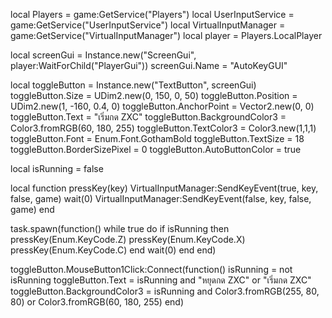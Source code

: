 local Players = game:GetService("Players")
local UserInputService = game:GetService("UserInputService")
local VirtualInputManager = game:GetService("VirtualInputManager")
local player = Players.LocalPlayer

local screenGui = Instance.new("ScreenGui", player:WaitForChild("PlayerGui"))
screenGui.Name = "AutoKeyGUI"

local toggleButton = Instance.new("TextButton", screenGui)
toggleButton.Size = UDim2.new(0, 150, 0, 50)
toggleButton.Position = UDim2.new(1, -160, 0.4, 0)
toggleButton.AnchorPoint = Vector2.new(0, 0)
toggleButton.Text = "เริ่มกด ZXC"
toggleButton.BackgroundColor3 = Color3.fromRGB(60, 180, 255)
toggleButton.TextColor3 = Color3.new(1,1,1)
toggleButton.Font = Enum.Font.GothamBold
toggleButton.TextSize = 18
toggleButton.BorderSizePixel = 0
toggleButton.AutoButtonColor = true

local isRunning = false

local function pressKey(key)
    VirtualInputManager:SendKeyEvent(true, key, false, game)
    wait(0)
    VirtualInputManager:SendKeyEvent(false, key, false, game)
end

task.spawn(function()
    while true do
        if isRunning then
            pressKey(Enum.KeyCode.Z)
            pressKey(Enum.KeyCode.X)
            pressKey(Enum.KeyCode.C)
        end
        wait(0)
    end
end)

toggleButton.MouseButton1Click:Connect(function()
    isRunning = not isRunning
    toggleButton.Text = isRunning and "หยุดกด ZXC" or "เริ่มกด ZXC"
    toggleButton.BackgroundColor3 = isRunning and Color3.fromRGB(255, 80, 80) or Color3.fromRGB(60, 180, 255)
end)
